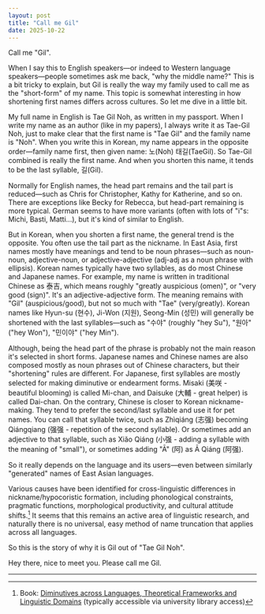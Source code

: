 ```yaml
---
layout: post
title: "Call me Gil"
date: 2025-10-22
---
```

Call me "Gil".

When I say this to English speakers—or indeed to Western language speakers—people sometimes ask me back, "why the middle name?" This is a bit tricky to explain, but Gil is really the way my family used to call me as the "short-form" of my name. This topic is somewhat interesting in how shortening first names differs across cultures. So let me dive in a little bit.

My full name in English is Tae Gil Noh, as written in my passport. When I write my name as an author (like in my papers), I always write it as Tae-Gil Noh, just to make clear that the first name is "Tae Gil" and the family name is "Noh". When you write this in Korean, my name appears in the opposite order—family name first, then given name: 노(Noh) 태길(TaeGil). So Tae-Gil combined is really the first name. And when you shorten this name, it tends to be the last syllable, 길(Gil).

Normally for English names, the head part remains and the tail part is reduced—such as Chris for Christopher, Kathy for Katherine, and so on. There are exceptions like Becky for Rebecca, but head-part remaining is more typical. German seems to have more variants (often with lots of "i"s: Michi, Basti, Matti...), but it's kind of similar to English.

But in Korean, when you shorten a first name, the general trend is the opposite. You often use the tail part as the nickname. In East Asia, first names mostly have meanings and tend to be noun phrases—such as noun-noun, adjective-noun, or adjective-adjective (adj-adj as a noun phrase with ellipsis). Korean names typically have two syllables, as do most Chinese and Japanese names. For example, my name is written in traditional Chinese as 泰吉, which means roughly "greatly auspicious (omen)", or "very good (sign)". It's an adjective-adjective form. The meaning remains with "Gil" (auspicious/good), but not so much with "Tae" (very/greatly). Korean names like Hyun-su (현수), Ji-Won (지원), Seong-Min (성민) will generally be shortened with the last syllables—such as "수야" (roughly "hey Su"), "원아" ("hey Won"), "민이야" ("hey Min").

Although, being the head part of the phrase is probably not the main reason it's selected in short forms. Japanese names and Chinese names are also composed mostly as noun phrases out of Chinese characters, but their "shortening" rules are different. For Japanese, first syllables are mostly selected for making diminutive or endearment forms. Misaki (美咲 - beautiful blooming) is called Mi-chan, and Daisuke (大輔 - great helper) is called Dai-chan. On the contrary, Chinese is closer to Korean nickname-making. They tend to prefer the second/last syllable and use it for pet names. You can call that syllable twice, such as Zhìqiáng (志强) becoming Qiángqiang (强强 - repetition of the second syllable). Or sometimes add an adjective to that syllable, such as Xiǎo Qiáng (小强 - adding a syllable with the meaning of "small"), or sometimes adding "Ā" (阿) as Ā Qiáng (阿强).

So it really depends on the language and its users—even between similarly "generated" names of East Asian languages.

Various causes have been identified for cross-linguistic differences in nickname/hypocoristic formation, including phonological constraints, pragmatic functions, morphological productivity, and cultural attitude shifts.[^1] It seems that this remains an active area of linguistic research, and naturally there is no universal, easy method of name truncation that applies across all languages.

So this is the story of why it is Gil out of "Tae Gil Noh".

Hey there, nice to meet you. Please call me Gil.

---

[^1]: Book: [Diminutives across Languages, Theoretical Frameworks and Linguistic Domains](https://www.degruyterbrill.com/document/doi/10.1515/9783110792874/html) (typically accessible via university library access)
